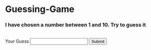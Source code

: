 # Guessing-Game
<html>
<head>

</head>
<body>
<h3>
I have chosen a number between 1 and 10. Try to guess it
</h3>
<br>
<label>Your Guess</label> <input class="numbers" type="number">
<button onclick="checkInput()"> Submit</button>
  <div id="div1">

  </div>
</body>

<script>

var Usernumber= 10;
var Randomnumber= math.floor(math.random() * Usernumber);

function checkInput(){
  var Attempts = prompt( "I have chosen a number between 1 and 10. Try to guess it");
  var Attempt =  parseInt(Attempts);
while (Attempt != Randomnumber && Attempts != null) {
  var para = document.createElement("p");
  var node = document.createTextNode("This answer i wrong.  "${Attempts}" ");
  para.appendChild(node);
  var element = document.getElementById("div1");
  element.appendChild(para);
  Attempts = prompt( "I have chosen a number between 1 and 10. Try to guess it" , "gang");
  Attempt = parseInt(Attempts);
//while (userInput != Randomnumber) {
  //= document.getElementById('id');
//}

}
var pa = document.createElement("p");
var nod = document.createTextNode("This answer i right.  "${Attempts}" ");
pa.appendChild(nod);
var elemen = document.getElementById("div1");
elemen.appendChild(pa);
console.log("gg");
//var Attempts = prompt( "I have chosen a number between 1 and 10. Try to guess it");
}

</script>
</html>
